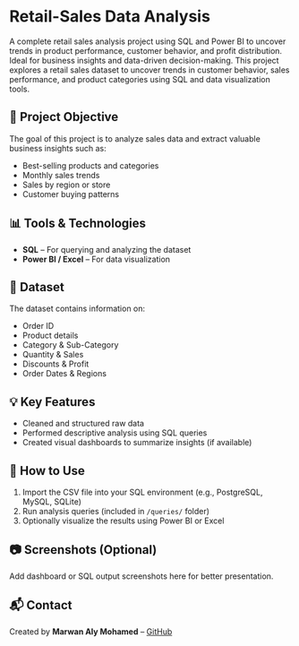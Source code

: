 # Retail-Sales Data Analysis
A complete retail sales analysis project using SQL and Power BI to uncover trends in product performance, customer behavior, and profit distribution. Ideal for business insights and data-driven decision-making.
This project explores a retail sales dataset to uncover trends in customer behavior, sales performance, and product categories using SQL and data visualization tools.

## 📌 Project Objective
The goal of this project is to analyze sales data and extract valuable business insights such as:
- Best-selling products and categories
- Monthly sales trends
- Sales by region or store
- Customer buying patterns

## 📊 Tools & Technologies
- **SQL** – For querying and analyzing the dataset
- **Power BI / Excel** – For data visualization

## 📁 Dataset
The dataset contains information on:
- Order ID  
- Product details  
- Category & Sub-Category  
- Quantity & Sales  
- Discounts & Profit  
- Order Dates & Regions

## 💡 Key Features
- Cleaned and structured raw data
- Performed descriptive analysis using SQL queries
- Created visual dashboards to summarize insights (if available)

## 🚀 How to Use
1. Import the CSV file into your SQL environment (e.g., PostgreSQL, MySQL, SQLite)
2. Run analysis queries (included in `/queries/` folder)
3. Optionally visualize the results using Power BI or Excel

## 📷 Screenshots (Optional)
Add dashboard or SQL output screenshots here for better presentation.

## 📬 Contact
Created by **Marwan Aly Mohamed** – [GitHub](https://github.com/Marwan-Aly-Mohamed)
